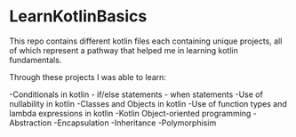 # LearnKotlinBasics
This repo contains different kotlin files each containing unique projects, all of 
which represent a pathway that helped me in learning kotlin fundamentals.

Through these projects I was able to learn:

 -Conditionals in kotlin
    - if/else statements
    - when statements
 -Use of nullability in kotlin
 -Classes and Objects in kotlin
 -Use of function types and lambda expressions in kotlin
 -Kotlin Object-oriented programming
    -Abstraction
    -Encapsulation
    -Inheritance
    -Polymorphisim